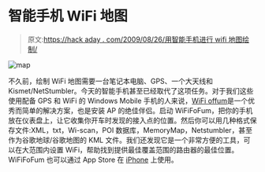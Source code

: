 # 智能手机 WiFi 地图

> 原文:[https://hack aday . com/2009/08/26/用智能手机进行 wifi 地图绘制/](https://hackaday.com/2009/08/26/wifi-mapping-with-a-smartphone/)

![map](../Images/6677664bee391386f2dc5fbf25dd461b.png "map")

不久前，绘制 WiFi 地图需要一台笔记本电脑、GPS、一个大天线和 Kismet/NetStumbler。今天的智能手机甚至已经取代了这项任务。对于我们这些使用配备 GPS 和 WiFi 的 Windows Mobile 手机的人来说，[WiFi offum](http://www.aspecto-software.com/rw/applications/wififofum/index.html)是一个优秀而简单的解决方案，也是安装 AP 的绝佳伴侣。启动 WiFiFoFum，把你的手机放在仪表盘上，让它收集你开车时发现的接入点的位置。然后你可以用几种格式保存文件:XML，txt，Wi-scan，POI 数据库，MemoryMap，Netstumbler，甚至作为谷歌地球/谷歌地图的 KML 文件。我们还发现它是一个非常方便的工具，可以在大范围内设置 WiFi，帮助找到提供最佳覆盖范围的路由器的最佳位置。WiFiFoFum 也可以通过 App Store 在 [iPhone](http://www.aspecto-software.com/wififofum/) 上使用。